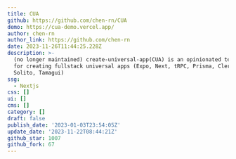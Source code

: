 ```yaml
---
title: CUA
github: https://github.com/chen-rn/CUA
demo: https://cua-demo.vercel.app/
author: chen-rn
author_link: https://github.com/chen-rn
date: 2023-11-26T11:44:25.228Z
description: >-
  (no longer maintained) create-universal-app(CUA) is an opinionated template
  for creating fullstack universal apps (Expo, Next, tRPC, Prisma, Clerk,
  Solito, Tamagui)
ssg:
  - Nextjs
css: []
ui: []
cms: []
category: []
draft: false
publish_date: '2023-01-03T23:54:05Z'
update_date: '2023-11-22T08:44:21Z'
github_star: 1007
github_fork: 67
---
```


